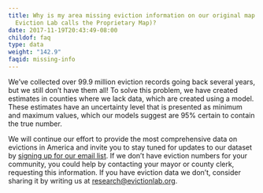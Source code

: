 ```yaml
---
title: Why is my area missing eviction information on our original map (what
  Eviction Lab calls the Proprietary Map)?
date: 2017-11-19T20:43:49-08:00
childof: faq
type: data
weight: "142.9"
faqid: missing-info
---
```

We’ve collected over 99.9 million eviction records going back several years, but we still don’t have them all! To solve this problem, we have created estimates in counties where we lack data, which are created using a model. These estimates have an uncertainty level that is presented as minimum and maximum values, which our models suggest are 95% certain to contain the true number.

We will continue our effort to provide the most comprehensive data on evictions in America and invite you to stay tuned for updates to our dataset by [signing up for our email list](https://evictionlab.org/help-faq/#mc_embed_signup). If we don’t have eviction numbers for your community, you could help by contacting your mayor or county clerk, requesting this information. If you have eviction data we don’t, consider sharing it by writing us at [research@evictionlab.org](mailto:research@evictionlab.org).
